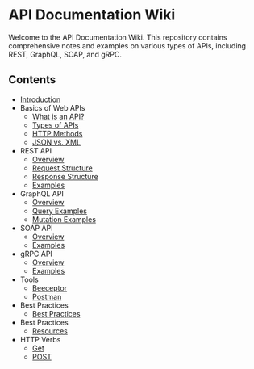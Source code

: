 # API Documentation Wiki

Welcome to the API Documentation Wiki. This repository contains comprehensive notes and examples on various types of APIs, including REST, GraphQL, SOAP, and gRPC.

## Contents

- [Introduction](docs/introduction.md)
- Basics of Web APIs
  - [What is an API?](docs/basics/what-is-api.md)
  - [Types of APIs](docs/basics/types-of-apis.md)
  - [HTTP Methods](docs/basics/http-methods.md)
  - [JSON vs. XML](docs/basics/json-vs-xml.md)
- REST API
  - [Overview](docs/rest/overview.md)
  - [Request Structure](docs/rest/request-structure.md)
  - [Response Structure](docs/rest/response-structure.md)
  - [Examples](docs/rest/examples.md)
- GraphQL API
  - [Overview](docs/graphql/overview.md)
  - [Query Examples](docs/graphql/query-examples.md)
  - [Mutation Examples](docs/graphql/mutation-examples.md)
- SOAP API
  - [Overview](docs/soap/overview.md)
  - [Examples](docs/soap/examples.md)
- gRPC API
  - [Overview](docs/grpc/overview.md)
  - [Examples](docs/grpc/examples.md)
- Tools
  - [Beeceptor](docs/tools/beeceptor.md)
  - [Postman](docs/tools/postman.md)
- Best Practices
  - [Best Practices](docs/best-practices.md)
- Best Practices
  - [Resources](docs/resources.md)
- HTTP Verbs
  - [Get](docs/httpverbs/get.md)
  - [POST](docs/httpverbs/post.md)
